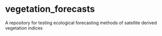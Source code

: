 # vegetation_forecasts
A repository for testing ecological forecasting methods of satellite derived vegetation indices
